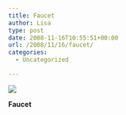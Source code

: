 ```yaml
---
title: Faucet
author: Lisa
type: post
date: 2008-11-16T10:55:51+00:00
url: /2008/11/16/faucet/
categories:
  - Uncategorized

---
```

![][1]

**Faucet**

 [1]: http://data.tumblr.com/xMgN4OQMFgd49pclNtk7WPkFo1_500.jpg